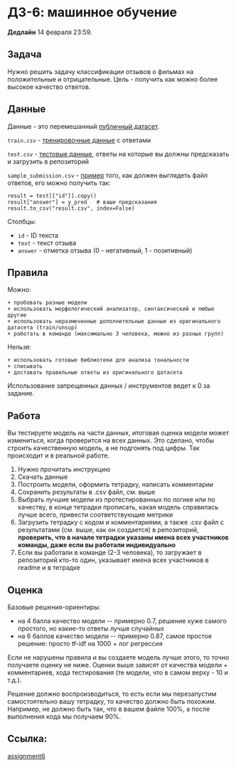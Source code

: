 # ДЗ-6: машинное обучение

**Дедлайн** 14 февраля 23:59.

## Задача

Нужно решить задачу классификации отзывов о фильмах на положительные и отрицательные. Цель - получить как можно более высокое качество ответов.

## Данные

Данные - это перемешанный [публичный датасет](https://aclanthology.org/P11-1015/).

```train.csv``` - [тренировочные данные](https://github.com/hse-ling-python/seminars/blob/master/homework22-23/hw6/train.csv.zip) с ответами

```test.csv``` - [тестовые данные](https://github.com/hse-ling-python/seminars/blob/master/homework22-23/hw6/test.csv.zip), ответы на которые вы должны предсказать и загрузить в репозиторий

```sample_submission.csv``` - [пример](https://github.com/hse-ling-python/seminars/blob/master/homework22-23/hw6/sample_submission.csv) того, как должен выглядеть файл ответов, его можно получить так:

```
result = test[["id"]].copy()
result["answer"] = y_pred   # ваши предсказания
result.to_csv("result.csv", index=False)
```

Столбцы:

+ ```id``` - ID текста
+ ```text``` - текст отзыва
+ ```answer``` - отметка отзыва (0 - негативный, 1 - позитивный)


## Правила

Можно:

    + пробовать разные модели
    + использовать морфологический анализатор, синтаксический и любые другие
    + использовать неразмеченные дополнительные данные из оригинального датасета (train/unsup)
    + работать в команде (максимально 3 человека, можно из разных групп)

Нельзя:

    + использовать готовые библиотеки для анализа тональности
    + списывать
    + доставать правильные ответы из оригинального датасета

Использование запрещенных данных / инструментов ведет к 0 за задание.

## Работа

Вы тестируете модель на части данных, итоговая оценка модели может измениться, когда проверится на всех данных. 
Это сделано, чтобы строить качественную модель, а не подгонять под цифры. Так происходит и в реальной работе.

1. Нужно прочитать инструкцию
2. Скачать данные
3. Построить модели, оформить тетрадку, написать комментарии
4. Сохранить результаты в .csv файл, см. выше
5. Выбрать лучшие модели из протестированных по логике или по качеству, в конце тетрадки прописать, какая модель справилась лучше всего, привести соответствующие метрики
6. Загрузить тетрадку с кодом и комментариями, а также .csv файл с результатами (см. выше, как он создается) в репозиторий, **проверить, что в начале тетрадки указаны имена всех участников команды, даже если вы работали индивидуально**
7. Если вы работали в команде (2-3 человека), то загружает в репозиторий кто-то один, указывает имена всех участников в readme и в тетрадке

## Оценка

Базовые решения-ориентиры:

+ на 4 балла качество модели -- примерно 0.7, решение хуже самого простого, но какие-то ответы лучше случайных
+ на 6 баллов качество модели -- примерно 0.87, самое простое решение: просто tf-idf на 1000 + лог регрессия

Если не нарушены правила и вы создаете модель лучше этого, то точно получаете оценку не ниже. Оценки выше зависят от качества модели + комментариев, хода тестирования (те модели, что в самом верху - 10 и т.д.). 

Решение должно воспроизводиться, то есть если мы перезапустим самостоятельно вашу тетрадку, то качество должно быть похожим. Например, не должно быть так, что в вашем файле 100%, а после выполнения кода мы получаем 90%.


## Ссылка: 

[assignment6](https://classroom.github.com/a/ijP4u3KA)

